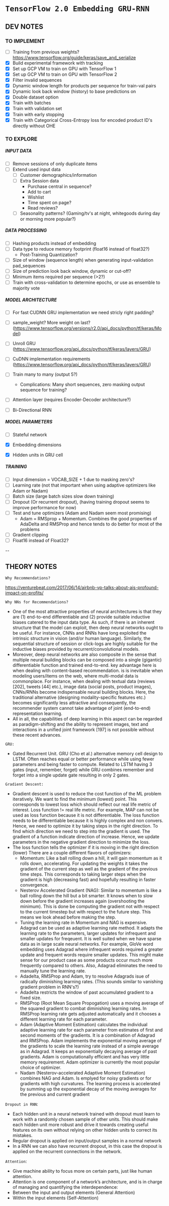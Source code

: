 # `TensorFlow 2.0 Embedding GRU-RNN`

## DEV NOTES

### TO IMPLEMENT

* [ ] Training from previous weights? https://www.tensorflow.org/guide/keras/save_and_serialize
* [x] Build experimental framework with tracking
* [x] Set up GCP VM to train on GPU with TensorFlow 1
* [x] Set up GCP VM to train on GPU with TensorFlow 2
* [x] Filter invalid sequences
* [x] Dynamic window length for products per sequence for train-val pairs
* [x] Dynamic look back window (history) to base predictions on
* [x] Double dataset option
* [x] Train with batches
* [x] Train with validation set
* [x] Train with early stopping
* [x] Train with Categorical Cross-Entropy loss for encoded product ID's directly without OHE

### TO EXPLORE

##### INPUT DATA

* [ ] Remove sessions of only duplicate items
* [ ] Extend used input data
  * [ ] Customer demographics/information
  * [ ] Extra Session data
    * Purchase central in sequence?
    * Add to cart
    * Wishlist
    * Time spent on page?
    * Read reviews?
  * [ ] Seasonality patterns? (Gaming/tv's at night, whitegoods during day or morning more popular?)

##### DATA PROCESSING

* [ ] Hashing products instead of embedding
* [ ] Data type to reduce memory footprint (float16 instead of float32?)
  * Post-Training Quantization?
* [ ] Size of window (sequence length) when generating input-validation pad_sequences
* [ ] Size of prediction look back window, dynamic or cut-off?
* [ ] Minimum items required per sequence (>2?)
* [ ] Train with cross-validation to determine epochs, or use as ensemble to majority vote

##### MODEL ARCHITECTURE

* [ ] For fast CUDNN GRU implementation we need stricly right padding?
* [ ] sample_weight? More weight on last? (https://www.tensorflow.org/versions/r2.0/api_docs/python/tf/keras/Model)
* [ ] Unroll GRU (https://www.tensorflow.org/api_docs/python/tf/keras/layers/GRU)
* [ ] CuDNN implementation requirements (https://www.tensorflow.org/api_docs/python/tf/keras/layers/GRU)
* [ ] Train many to many (output 5?)
  * Complications: Many short sequences, zero masking output sequence for training?
* [ ] Attention layer (requires Encoder-Decoder architecture?)
* [ ] Bi-Directional RNN


##### MODEL PARAMETERS

* [ ] Stateful network
* [x] Embedding dimensions
* [x] Hidden units in GRU cell


##### TRAINING

* [ ] Input dimension = VOCAB_SIZE + 1 due to masking zero's?
* [ ] Learning rate (not that important when using adaptive optimizers like Adam or Nadam)
* [ ] Batch size (large batch sizes slow down training)
* [ ] Dropout (Or recurrent dropout), (having training dropout seems to improve performance for now)
* [ ] Test and tune optimizers (Adam and Nadam seem most promising)
  * Adam = RMSprop + Momentum. Combines the good properties of AdaDelta and RMSProp and hence tends to do better for most of the problems
* [ ] Gradient clipping
* [ ] Float16 instead of Float32?

--

## THEORY NOTES

`Why Recommendations?`

https://venturebeat.com/2017/06/14/airbnb-vp-talks-about-ais-profound-impact-on-profits/

`Why NNs for Recommendations?`

* One of the most attractive properties of neural architectures is that they are (1) end-to-end differentiable and (2) provide suitable inductive biases catered to the input data type. As such, if there is an inherent structure that the model can exploit, then deep neural networks ought to be useful. For instance, CNNs and RNNs have long exploited the intrinsic structure in vision (and/or human language). Similarly, the sequential structure of session or click-logs are highly suitable for the inductive biases provided by recurrent/convolutional models.
* Moreover, deep neural networks are also composite in the sense that multiple neural building blocks can be composed into a single (gigantic) differentiable function and trained end-to-end. key advantage here is when dealing with content-based recommendation. is is inevitable when modeling users/items on the web, where multi-modal data is commonplace. For instance, when dealing with textual data (reviews [202], tweets [44] etc.), image data (social posts, product images), CNNs/RNNs become indispensable neural building blocks. Here, the traditional alternative (designing modality-specific features etc.) becomes significantly less attractive and consequently, the recommender system cannot take advantage of joint (end-to-end) representation learning.
* All in all, the capabilities of deep learning in this aspect can be regarded as paradigm-shifting and the ability to represent images, text and interactions in a unified joint framework [197] is not possible without these recent advances.

`GRU:`

* Gated Recurrent Unit. GRU (Cho et al.) alternative memory cell design to LSTM. Often reaches equal or better performance while using fewer parameters and being faster to compute. Related to LSTM having 3 gates (input, remember, forget) while GRU combines  remember and forget into a single update gate resulting in only 2 gates.

`Gradient Descent:`

* Gradient descent is used to reduce the cost function of the ML problem iteratively. We want to find the minimum (lowest) point. This corresponds to lowest loss which should reflect our real life metric of interest. Loss function != real life metric. For example, MAP can not be used as loss function because it is not differentiable. The loss function needs to be differentiable because it is highly complex and non convers. Hence, we need to optimize it by taking steps in the right direction. To find which direction we need to step into the gradient is used. The gradient of a function indicate direction of increase. Hence, we update parameters in the negative gradient direction to minimize the loss.
* The loss function tells the optimizer if it is moving in the right direction (lower) There are a couple different flavors of optimizers:
  * Momentum: Like a ball rolling down a hill, it will gain momentum as it rolls down, accelerating. For updating the weights it takes the gradient of the current step as well as the gradient of the previous time steps. This corresponds to taking larger steps when the gradient is high (decreasing fast) and hopefully resulting in faster convergence.
  * Nesterov Accelerated Gradient (NAG): Similar to momentum is like a ball rolling down the hill but a bit smarter. It knows when to slow down before the gradient increases again (overshooting the minimum). This is done be computing the gradient not with respect to the current timestep but with respect to the future step. This means we look ahead before making the step.
  * Tuning the learning rate in Momentum and NAG is expensive. Adagrad can be used as adaptive learning rate method. It adapts the learning rate to the parameters, larger updates for infrequent and smaller updates for freqeuent. It is well suited when we have sparse data as in large scale neural networks. For example, GloVe word embedding uses Adagrad where infrequent words required a greater update and frequent words require smaller updates. This might make sense for our product case as some products occur much more frequently compared to others. Also, Adagrad eliminates the need to manually tune the learning rate.
  * Adadelta, RMSProp and Adam, try to resolve Adagrads isue of radically diminishing learning rates. (This sounds similar to vanishing gradient problem in RNN's?)
  * Adadelta restricts the window of past accumulated gradient to a fixed size.
  * RMSProp (Root Mean Square Propogation) uses a moving average of the squared gradient to combat diminishing learning rates. In RMSProp learning rate gets adjusted automatically and it chooses a different learning rate for each parameter.
  * Adam (Adaptive Moment Estimation) calculates the individual adaptive learning rate for each parameter from estimates of first and second moments of the gradients. It is a combination of Adagrad and RMSProp. Adam implements the exponential moving average of the gradients to scale the learning rate instead of a simple average as in Adagrad. It keeps an exponentially decaying average of past gradients. Adam is computationally efficient and has very little memory requirement. Adam optimizer is currently the most popular choice of optimizer.
  * Nadam (Nesterov-accelerated Adaptive Moment Estimation) combines NAG and Adam. Is emplyed for noisy gradients or for gradients with high curvatures. The learning process is accelerated by summing up the exponential decay of the moving averages for the previous and current gradient

`Dropout in RNN`:

* Each hidden unit in a neural network trained with dropout must learn to work with a randomly chosen sample of other units. This should make each hidden unit more robust and drive it towards creating useful features on its own without relying on other hidden units to correct its mistakes.
* Regular dropout is applied on input/output samples in a normal network
* In a RNN we can also have recurrent dropout, in this case the dropout is applied on the recurrent connections in the network.

`Attention`:

* Give machine ability to focus more on certain parts, just like human attention.
* Attention is one component of a network’s architecture, and is in charge of managing and quantifying the interdependence:
 * Between the input and output elements (General Attention)
 * Within the input elements (Self-Attention)
